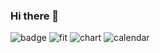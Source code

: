 ### Hi there 👋


![badge](https://github-readme-developer-health.com/cards/badge?username=pyoki32&theme=dark)
![fit](https://github-readme-developer-health.com/cards/fit?username=pyoki32theme=dark)
![chart](https://github-readme-developer-health.com/cards/chart?username=pyoki32&theme=blue)
![calendar](https://github-readme-developer-health.com/cards/calendar?username=pyoki32)
